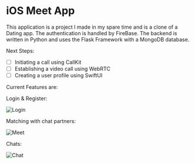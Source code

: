 # iOS Meet App

This application is a project I made in my spare time and is a clone of a Dating app.
The authentication is handled by FireBase. The backend is written in Python and uses the Flask Framework with a MongoDB database.

Next Steps:
 - [ ] Initiating a call using CallKit
 - [ ] Establishing a video call using WebRTC
 - [ ] Creating a user profile using SwiftUI

Current Features are:

Login & Register:

![Login](https://user-images.githubusercontent.com/44913260/115304347-25a0dc00-a165-11eb-872c-c5515cc435e9.png)

Matching with chat partners:

![Meet](https://user-images.githubusercontent.com/44913260/115304438-45380480-a165-11eb-81df-5c56ec3c42fc.png)

Chats:

![Chat](https://user-images.githubusercontent.com/44913260/115304497-541eb700-a165-11eb-9f3d-8b43195e4f9d.png)
